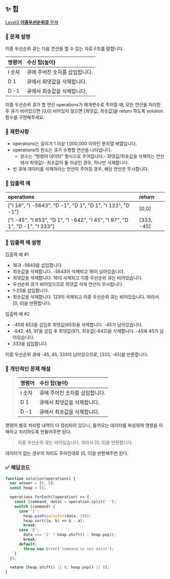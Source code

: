 ## ✨ 힙
[Level3 **이중우선순위큐** 문제](https://school.programmers.co.kr/learn/courses/30/lessons/42628) 

### 📘 문제 설명
이중 우선순위 큐는 다음 연산을 할 수 있는 자료구조를 말합니다.

|명령어|수신 탑(높이)|
|:---|:---|
|I 숫자| 큐에 주어진 숫자를 삽입합니다.|
|D 1| 큐에서 최댓값을 삭제합니다.|
|D -1| 큐에서 최솟값을 삭제합니다.|

이중 우선순위 큐가 할 연산 operations가 매개변수로 주어질 때, 모든 연산을 처리한 후 큐가 비어있으면 [0,0] 비어있지 않으면 [최댓값, 최솟값]을 return 하도록 solution 함수를 구현해주세요.

### 📕 제한사항
- operations는 길이가 1 이상 1,000,000 이하인 문자열 배열입니다.
- operations의 원소는 큐가 수행할 연산을 나타냅니다.
  - 원소는 “명령어 데이터” 형식으로 주어집니다.- 최댓값/최솟값을 삭제하는 연산에서 최댓값/- 최솟값이 둘 이상인 경우, 하나만 삭제합니다.
- 빈 큐에 데이터를 삭제하라는 연산이 주어질 경우, 해당 연산은 무시합니다.

### 📙 입출력 예
|operations|return|
|:---|:---|
|["I 16", "I -5643", "D -1", "D 1", "D 1", "I 123", "D -1"]|[0,0]|
|["I -45", "I 653", "D 1", "I -642", "I 45", "I 97", "D 1", "D -1", "I 333"]|[333, -45]|

### 📒 입출력 예 설명
입출력 예 #1

- 16과 -5643을 삽입합니다.
- 최솟값을 삭제합니다. -5643이 삭제되고 16이 남아있습니다.
- 최댓값을 삭제합니다. 16이 삭제되고 이중 우선순위 큐는 비어있습니다.
- 우선순위 큐가 비어있으므로 최댓값 삭제 연산이 무시됩니다.
- 1-23을 삽입합니다.
- 최솟값을 삭제합니다. 123이 삭제되고 이중 우선순위 큐는 비어있습니다.
따라서 [0, 0]을 반환합니다.

입출력 예 #2

- -45와 653을 삽입후 최댓값(653)을 삭제합니다. -45가 남아있습니다.
- -642, 45, 97을 삽입 후 최댓값(97), 최솟값(-642)을 삭제합니다. -45와 45가 남아있습니다.
- 333을 삽입합니다.
  
이중 우선순위 큐에 -45, 45, 333이 남아있으므로, [333, -45]를 반환합니다.

### 📗 개인적인 문제 해설
> |명령어|수신 탑(높이)|
> |:---|:---|
> |I 숫자| 큐에 주어진 숫자를 삽입합니다.|
> |D 1| 큐에서 최댓값을 삭제합니다.|
> |D -1| 큐에서 최솟값을 삭제합니다.|

명령어 별로 처리할 내역이 다 정리되어 있으니, 들어오는 데이터를 파싱하여 명령을 이해하고 처리하도록 만들어주면 된다.

> 이중 우선순위 큐는 비어있습니다. 따라서 [0, 0]을 반환합니다.

데이터가 없는 경우의 처리도 주어진대로 [0, 0]을 반환해주면 된다.

### ✅ 해답코드
```javascript
function solution(operations) {
  var answer = [0, 0];
  const heap = [];

  operations.forEach((operation) => {
    const [command, data] = operation.split(' ');
    switch (command) {
      case 'I':
        heap.push(parseInt(data, 10));
        heap.sort((a, b) => b - a);
        break;
      case 'D':
        data === '1' ? heap.shift() : heap.pop();
        break;
      default:
        throw new Error('command is not exist');
    }
  });

  return [heap.shift() || 0, heap.pop() || 0];
}

```